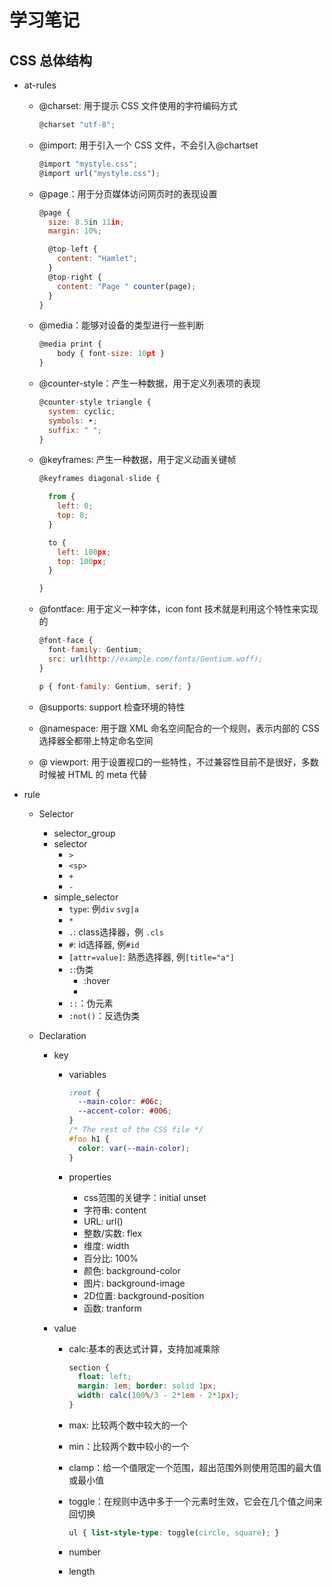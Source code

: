 # 学习笔记

## CSS 总体结构

* at-rules

  * @charset: 用于提示 CSS 文件使用的字符编码方式

    ```javascript
    @charset "utf-8";
    ```

  * @import: 用于引入一个 CSS 文件，不会引入@chartset

    ```javascript
    @import "mystyle.css";
    @import url("mystyle.css");
    ```

  * @page：用于分页媒体访问网页时的表现设置

    ```javascript
    @page {
      size: 8.5in 11in;
      margin: 10%;
    
      @top-left {
        content: "Hamlet";
      }
      @top-right {
        content: "Page " counter(page);
      }
    }
    ```

  * @media：能够对设备的类型进行一些判断

    ```javascript
    @media print {
        body { font-size: 10pt }
    }
    ```

  * @counter-style：产生一种数据，用于定义列表项的表现

    ```javascript
    @counter-style triangle {
      system: cyclic;
      symbols: ‣;
      suffix: " ";
    }
    ```

  * @keyframes: 产生一种数据，用于定义动画关键帧

    ```javascript
    @keyframes diagonal-slide {
    
      from {
        left: 0;
        top: 0;
      }
    
      to {
        left: 100px;
        top: 100px;
      }
    
    }
    ```

  * @fontface: 用于定义一种字体，icon font 技术就是利用这个特性来实现的

    ```javascript
    @font-face {
      font-family: Gentium;
      src: url(http://example.com/fonts/Gentium.woff);
    }
    
    p { font-family: Gentium, serif; }
    ```

  * @supports: support 检查环境的特性

  * @namespace: 用于跟 XML 命名空间配合的一个规则，表示内部的 CSS 选择器全都带上特定命名空间

  * @ viewport: 用于设置视口的一些特性，不过兼容性目前不是很好，多数时候被 HTML 的 meta 代替

* rule

  * Selector

    * selector_group
    * selector
      * `>`
      * `<sp>`
      * `+`
      * `-`
    * simple_selector
      * `type`: 例`div` `svg|a`
      * `*` 
      * `.`: class选择器，例 `.cls`
      * `#`: id选择器, 例`#id`
      * `[attr=value]`: 熟悉选择器, 例`[title="a"]`
      * `:`:伪类
        * :hover
        * 
      * `::`：伪元素
      * `:not()`：反选伪类

  * Declaration

    * key

      * variables

        ```css
        :root {
          --main-color: #06c;
          --accent-color: #006;
        }
        /* The rest of the CSS file */
        #foo h1 {
          color: var(--main-color);
        }
        ```

      * properties

        * css范围的关键字：initial unset 
        * 字符串: content
        * URL: url()
        * 整数/实数: flex
        * 维度: width
        * 百分比: 100%
        * 颜色: background-color
        * 图片: background-image
        * 2D位置: background-position
        * 函数: tranform

    * value

      * calc:基本的表达式计算，支持加减乘除

        ```css
        section {
          float: left;
          margin: 1em; border: solid 1px;
          width: calc(100%/3 - 2*1em - 2*1px);
        }
        ```

      * max: 比较两个数中较大的一个

      * min：比较两个数中较小的一个

      * clamp：给一个值限定一个范围，超出范围外则使用范围的最大值或最小值

      * toggle：在规则中选中多于一个元素时生效，它会在几个值之间来回切换

        ```css
        ul { list-style-type: toggle(circle, square); }
        ```

      * number

      * length